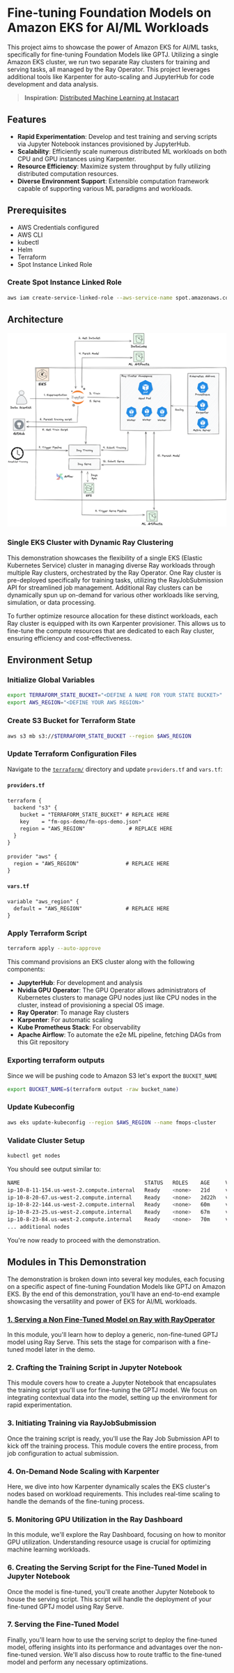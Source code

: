 # Fine-tuning Foundation Models on Amazon EKS for AI/ML Workloads

This project aims to showcase the power of Amazon EKS for AI/ML tasks, specifically for fine-tuning Foundation Models like GPTJ. Utilizing a single Amazon EKS cluster, we run two separate Ray clusters for training and serving tasks, all managed by the Ray Operator. This project leverages additional tools like Karpenter for auto-scaling and JupyterHub for code development and data analysis.

> **Inspiration**: [Distributed Machine Learning at Instacart](https://tech.instacart.com/distributed-machine-learning-at-instacart-4b11d7569423)

## Features

- **Rapid Experimentation**: Develop and test training and serving scripts via Jupyter Notebook instances provisioned by JupyterHub.
- **Scalability**: Efficiently scale numerous distributed ML workloads on both CPU and GPU instances using Karpenter.
- **Resource Efficiency**: Maximize system throughput by fully utilizing distributed computation resources.
- **Diverse Environment Support**: Extensible computation framework capable of supporting various ML paradigms and workloads.

## Prerequisites

- AWS Credentials configured
- AWS CLI
- kubectl
- Helm
- Terraform
- Spot Instance Linked Role

### Create Spot Instance Linked Role

```bash
aws iam create-service-linked-role --aws-service-name spot.amazonaws.com
```

## Architecture

![ML Ops Arch Diagram](static/ml-ops-arch-diagram.png)

### Single EKS Cluster with Dynamic Ray Clustering

This demonstration showcases the flexibility of a single EKS (Elastic Kubernetes Service) cluster in managing diverse Ray workloads through multiple Ray clusters, orchestrated by the Ray Operator. One Ray cluster is pre-deployed specifically for training tasks, utilizing the RayJobSubmission API for streamlined job management. Additional Ray clusters can be dynamically spun up on-demand for various other workloads like serving, simulation, or data processing.

To further optimize resource allocation for these distinct workloads, each Ray cluster is equipped with its own Karpenter provisioner. This allows us to fine-tune the compute resources that are dedicated to each Ray cluster, ensuring efficiency and cost-effectiveness.

## Environment Setup

### Initialize Global Variables

```bash
export TERRAFORM_STATE_BUCKET="<DEFINE A NAME FOR YOUR STATE BUCKET>"
export AWS_REGION="<DEFINE YOUR AWS REGION>"
```

### Create S3 Bucket for Terraform State

```bash
aws s3 mb s3://$TERRAFORM_STATE_BUCKET --region $AWS_REGION
```

### Update Terraform Configuration Files

Navigate to the [`terraform/`](terraform/) directory and update `providers.tf` and `vars.tf`:

#### `providers.tf`

```hcl
terraform {
  backend "s3" {
    bucket = "TERRAFORM_STATE_BUCKET" # REPLACE HERE
    key    = "fm-ops-demo/fm-ops-demo.json"
    region = "AWS_REGION"              # REPLACE HERE
  }
}

provider "aws" {
  region = "AWS_REGION"               # REPLACE HERE
}
```

#### `vars.tf`

```hcl
variable "aws_region" {
  default = "AWS_REGION"              # REPLACE HERE
}
```

### Apply Terraform Script

```bash
terraform apply --auto-approve
```

This command provisions an EKS cluster along with the following components:

- **JupyterHub**: For development and analysis
- **Nvidia GPU Operator**: The GPU Operator allows administrators of Kubernetes clusters to manage GPU nodes just like CPU nodes in the cluster, instead of provisioning a special OS image.
- **Ray Operator**: To manage Ray clusters
- **Karpenter**: For automatic scaling
- **Kube Prometheus Stack**: For observability
- **Apache Airflow**: To automate the e2e ML pipeline, fetching DAGs from this Git repository

### Exporting terraform outputs

Since we will be pushing code to Amazon S3 let's export the `BUCKET_NAME`

```bash
export BUCKET_NAME=$(terraform output -raw bucket_name)
```
### Update Kubeconfig

```bash
aws eks update-kubeconfig --region $AWS_REGION --name fmops-cluster
```

### Validate Cluster Setup

```bash
kubectl get nodes
```

You should see output similar to:

```bash
NAME                                        STATUS   ROLES    AGE     VERSION
ip-10-8-11-154.us-west-2.compute.internal   Ready    <none>   21d     v1.27.3-eks-a5565ad
ip-10-8-20-67.us-west-2.compute.internal    Ready    <none>   2d22h   v1.27.4-eks-8ccc7ba
ip-10-8-22-144.us-west-2.compute.internal   Ready    <none>   60m     v1.27.3
ip-10-8-23-25.us-west-2.compute.internal    Ready    <none>   67m     v1.27.3
ip-10-8-23-84.us-west-2.compute.internal    Ready    <none>   70m     v1.27.3
... additional nodes
```

You're now ready to proceed with the demonstration.

## Modules in This Demonstration

The demonstration is broken down into several key modules, each focusing on a specific aspect of fine-tuning Foundation Models like GPTJ on Amazon EKS. By the end of this demonstration, you'll have an end-to-end example showcasing the versatility and power of EKS for AI/ML workloads.

### [1. Serving a Non Fine-Tuned Model on Ray with RayOperator](./modules/1-serving-non-finetuned-model.md)

In this module, you'll learn how to deploy a generic, non-fine-tuned GPTJ model using Ray Serve. This sets the stage for comparison with a fine-tuned model later in the demo.

### 2. Crafting the Training Script in Jupyter Notebook

This module covers how to create a Jupyter Notebook that encapsulates the training script you'll use for fine-tuning the GPTJ model. We focus on integrating contextual data into the model, setting up the environment for rapid experimentation.

### 3. Initiating Training via RayJobSubmission

Once the training script is ready, you'll use the Ray Job Submission API to kick off the training process. This module covers the entire process, from job configuration to actual submission.

### 4. On-Demand Node Scaling with Karpenter

Here, we dive into how Karpenter dynamically scales the EKS cluster's nodes based on workload requirements. This includes real-time scaling to handle the demands of the fine-tuning process.

### 5. Monitoring GPU Utilization in the Ray Dashboard

In this module, we'll explore the Ray Dashboard, focusing on how to monitor GPU utilization. Understanding resource usage is crucial for optimizing machine learning workloads.

### 6. Creating the Serving Script for the Fine-Tuned Model in Jupyter Notebook

Once the model is fine-tuned, you'll create another Jupyter Notebook to house the serving script. This script will handle the deployment of your fine-tuned GPTJ model using Ray Serve.

### 7. Serving the Fine-Tuned Model

Finally, you'll learn how to use the serving script to deploy the fine-tuned model, offering insights into its performance and advantages over the non-fine-tuned version. We'll also discuss how to route traffic to the fine-tuned model and perform any necessary optimizations.